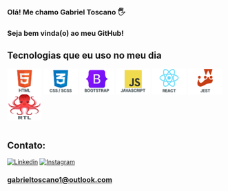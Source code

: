 ### Olá! Me chamo Gabriel Toscano 🖐️
### Seja bem vinda(o) ao meu GitHub!

## Tecnologias que eu uso no meu dia

<div style="display: inline_block">
  <img align="center" alt="Html5" src="https://github.com/GabrielToscanoML/GabrielToscanoML/blob/main/html-icon.png" width="80" height="60" />
  <img align="center" alt="Css" src="https://github.com/GabrielToscanoML/GabrielToscanoML/blob/main/css-icon.png" width="80" height="60" />
  <img align="center" alt="BootsTrap" src="https://github.com/GabrielToscanoML/GabrielToscanoML/blob/main/bootstrap-icon.png" width="80" height="60" />
  <img align="center" alt="JS" src="https://github.com/GabrielToscanoML/GabrielToscanoML/blob/main/js-icon.png" width="80" height="60" />
  <img align="center" alt="React" src="https://github.com/GabrielToscanoML/GabrielToscanoML/blob/main/react-icon.png" width="80" height="60" />
  <img align="center" alt="Jest" src="https://github.com/GabrielToscanoML/GabrielToscanoML/blob/main/jest-icon.png" width="80" height="60" />
  <img align="center" alt="RTL" src="https://github.com/GabrielToscanoML/GabrielToscanoML/blob/main/Octpus.png" width="80" height="60" />
</div><br/>

## Contato:
[![Linkedin](https://img.shields.io/badge/LinkedIn-0077B5?style=for-the-badge&logo=linkedin&logoColor=white)](https://www.linkedin.com/in/toscanobtw/)
[![Instagram](https://img.shields.io/badge/Instagram-E4405F?style=for-the-badge&logo=instagram&logoColor=white)](https://www.instagram.com/toscanobtw/)
### gabrieltoscano1@outlook.com

